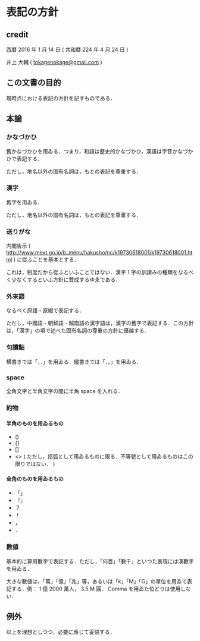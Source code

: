 # 表記の方針

## credit

西暦 2016 年 1 月 14 日 ( 共和暦 224 年 4 月 24 日 )

井上 大輔 ( tokagenokage@gmail.com )

## この文書の目的

現時点における表記の方針を記すものである．

## 本論

### かなづかひ

舊かなづかひを用ゐる．つまり，和語は歴史的かなづかひ，漢語は字音かなづかひで表記する．

ただし，地名以外の固有名詞は，もとの表記を尊重する．

### 漢字

舊字を用ゐる．

ただし，地名以外の固有名詞は，もとの表記を尊重する．

### 送りがな

内閣告示 ( http://www.mext.go.jp/b_menu/hakusho/nc/k19730618001/k19730618001.html ) に從ふことを基本とする．

これは，制度だから從ふといふことではない．漢字 1 字の訓讀みの種類をなるべく少なくするといふ方針に贊成するゆゑである．

### 外來語

なるべく原語・原綴で表記する．

ただし，中國語・朝鮮語・越南語の漢字語は，漢字の舊字で表記する．この方針は，「漢字」の項で述べた固有名詞の尊重の方針に優越する．

### 句讀點

横書きでは「，．」を用ゐる．縱書きでは「、。」を用ゐる．

### space

全角文字と半角文字の間に半角 space を入れる．

### 約物

#### 半角のものを用ゐるもの

- ()
- {}
- []
- <> ( ただし，括弧として用ゐるものに限る．不等號として用ゐるものはこの限りではない． )

#### 全角のものを用ゐるもの

- 「」
- 『』
- ？
- ！
- ，
- ．

### 數値

基本的に算用數字で表記する．ただし，「何百」「數千」といつた表現には漢數字を用ゐる．

大きな數値は，「萬」「億」「兆」等，あるいは「k」「M」「G」の單位を用ゐて表記する．例： 1 億 2000 萬人， 3.5 M 圓． Comma を用ゐた位どりは使用しない．

## 例外

以上を理想としつつ，必要に應じて妥協する．